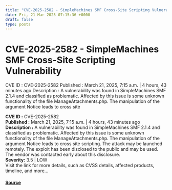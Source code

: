 ```yaml
---
title: "CVE-2025-2582 - SimpleMachines SMF Cross-Site Scripting Vulnerability"
date: Fri, 21 Mar 2025 07:15:36 +0000
draft: false
type: posts
---
```

# CVE-2025-2582 - SimpleMachines SMF Cross-Site Scripting Vulnerability





 CVE ID : CVE-2025-2582 Published : March 21, 2025, 7:15 a.m. | 4 hours, 43 minutes ago Description : A vulnerability was found in SimpleMachines SMF 2.1.4 and classified as problematic. Affected by this issue is some unknown functionality of the file ManageAttachments.php. The manipulation of the argument Notice leads to cross site

**CVE ID :** CVE-2025-2582  
**Published :** March 21, 2025, 7:15 a.m. | 4 hours, 43 minutes ago  
**Description :** A vulnerability was found in SimpleMachines SMF 2.1.4 and classified as problematic. Affected by this issue is some unknown functionality of the file ManageAttachments.php. The manipulation of the argument Notice leads to cross site scripting. The attack may be launched remotely. The exploit has been disclosed to the public and may be used. The vendor was contacted early about this disclosure.  
**Severity:** 3.5 | LOW  
Visit the link for more details, such as CVSS details, affected products, timeline, and more...

#### [Source](https://cvefeed.io/vuln/detail/CVE-2025-2582)

